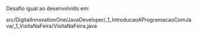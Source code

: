 Desafio igual ao desenvolvido em:

src/DigitalInnovationOne/JavaDeveloper/_1_IntroducaoAProgramacaoComJava/_1_VisitaNaFeira/VisitaNaFeira.java